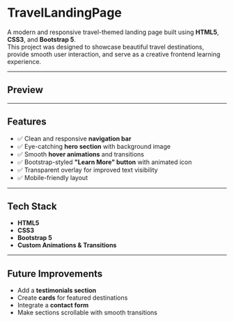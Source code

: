 #  TravelLandingPage

A modern and responsive travel-themed landing page built using **HTML5**, **CSS3**, and **Bootstrap 5**.  
This project was designed to showcase beautiful travel destinations, provide smooth user interaction, and serve as a creative frontend learning experience.

---

##  Preview



---

##  Features

- ✅ Clean and responsive **navigation bar**
- ✅ Eye-catching **hero section** with background image
- ✅ Smooth **hover animations** and transitions
- ✅ Bootstrap-styled **"Learn More" button** with animated icon
- ✅ Transparent overlay for improved text visibility
- ✅ Mobile-friendly layout

---

##  Tech Stack

- **HTML5**
- **CSS3**
- **Bootstrap 5**
- **Custom Animations & Transitions**

---

 ## Future Improvements

- Add a **testimonials section**
- Create **cards** for featured destinations
- Integrate a **contact form**
- Make sections scrollable with smooth transitions

